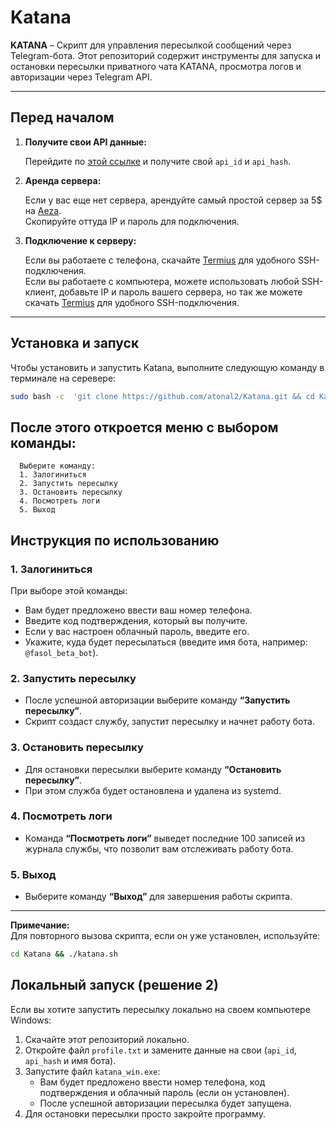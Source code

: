# Katana

**KATANA** – Скрипт для управления пересылкой сообщений через Telegram-бота. Этот репозиторий содержит инструменты для запуска и остановки пересылки приватного чата KATANA, просмотра логов и авторизации через Telegram API.

---

## Перед началом

1. **Получите свои API данные:**

   Перейдите по [этой ссылке](https://my.telegram.org/auth) и получите свой `api_id` и `api_hash`.

2. **Аренда сервера:**

   Если у вас еще нет сервера, арендуйте самый простой сервер за 5$ на [Aeza](https://aeza.net/?ref=583653).  
   Скопируйте оттуда IP и пароль для подключения.

3. **Подключение к серверу:**

   Если вы работаете с телефона, скачайте [Termius](https://termius.com/) для удобного SSH-подключения.  
   Если вы работаете с компьютера, можете использовать любой SSH-клиент, добавьте IP и пароль вашего сервера, но так же можете скачать [Termius](https://termius.com/) для удобного SSH-подключения.

---

## Установка и запуск

Чтобы установить и запустить Katana, выполните следующую команду в терминале на серевере:

```bash
sudo bash -c  'git clone https://github.com/atonal2/Katana.git && cd Katana && chmod +x katana.sh && ./katana.sh'
```

## После этого откроется меню с выбором команды:

      Выберите команду:
      1. Залогиниться
      2. Запустить пересылку
      3. Остановить пересылку
      4. Посмотреть логи
      5. Выход

## Инструкция по использованию

### 1. Залогиниться

При выборе этой команды:
- Вам будет предложено ввести ваш номер телефона.
- Введите код подтверждения, который вы получите.
- Если у вас настроен облачный пароль, введите его.
- Укажите, куда будет пересылаться (введите имя бота, например: `@fasol_beta_bot`).

### 2. Запустить пересылку

- После успешной авторизации выберите команду **“Запустить пересылку”**.
- Скрипт создаст службу, запустит пересылку и начнет работу бота.

### 3. Остановить пересылку

- Для остановки пересылки выберите команду **“Остановить пересылку”**.
- При этом служба будет остановлена и удалена из systemd.

### 4. Посмотреть логи

- Команда **“Посмотреть логи”** выведет последние 100 записей из журнала службы, что позволит вам отслеживать работу бота.

### 5. Выход

- Выберите команду **“Выход”** для завершения работы скрипта.

---

**Примечание:**  
Для повторного вызова скрипта, если он уже установлен, используйте:

```bash
cd Katana && ./katana.sh
```

## Локальный запуск (решение 2)

Если вы хотите запустить пересылку локально на своем компьютере Windows:

1. Скачайте этот репозиторий локально.
2. Откройте файл `profile.txt` и замените данные на свои (`api_id`, `api_hash` и имя бота).
3. Запустите файл `katana_win.exe`:
   - Вам будет предложено ввести номер телефона, код подтверждения и облачный пароль (если он установлен).
   - После успешной авторизации пересылка будет запущена.
4. Для остановки пересылки просто закройте программу.
